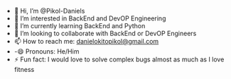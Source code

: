 - 👋 Hi, I’m @Pikol-Daniels
- 👀 I’m interested in BackEnd and DevOP Engineering
- 🌱 I’m currently learning BackEnd and Python 
- 💞️ I’m looking to collaborate with BackEnd or DevOP Engineers
- 📫 How to reach me: danielokitopikol@gmail.com
- -😄 Pronouns: He/Him 
- ⚡ Fun fact: I would love to solve complex bugs almost as much as I love fitness

<!---
Pikol-Daniels/Pikol-Daniels is a ✨ special ✨ repository because its `README.md` (this file) appears on your GitHub profile.
You can click the Preview link to take a look at your changes.
--->
